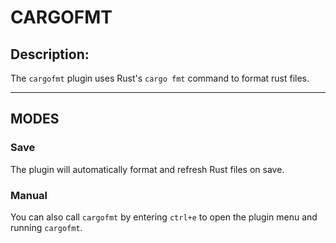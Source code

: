 # CARGOFMT

## Description:

The `cargofmt` plugin uses Rust's `cargo fmt` 
command to format rust files.

---

## MODES

### Save

The plugin will automatically format and 
refresh Rust files on save.

### Manual

You can also call `cargofmt` by entering `ctrl+e` 
to open the plugin menu and running `cargofmt`.
